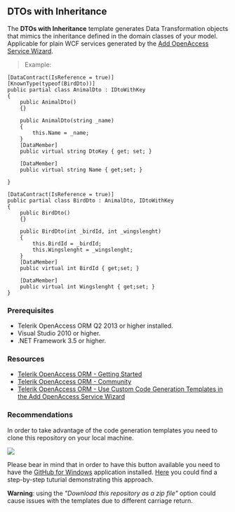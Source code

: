 ## DTOs with Inheritance ##

The **DTOs with Inheritance** template generates Data Transformation objects that mimics the inheritance defined in the domain classes of your model. Applicable for plain WCF services generated by the <a href="http://documentation.telerik.com/openaccess-orm/feature-reference/tools/add-openaccess-service-wizard/feature-ref-tools-add-service-wizard-overview" target="_blank">Add OpenAccess Service Wizard</a>.

> Example:

    [DataContract(IsReference = true)]
	[KnownType(typeof(BirdDto))]
	public partial class AnimalDto : IDtoWithKey
	{
		public AnimalDto()
		{}
		
		public AnimalDto(string _name)
		{
			this.Name = _name;
		}
		[DataMember]
		public virtual string DtoKey { get; set; }
	
		[DataMember]
		public virtual string Name { get;set; }
	
	}
	
	[DataContract(IsReference = true)]
	public partial class BirdDto : AnimalDto, IDtoWithKey
	{
		public BirdDto()
		{}
		
		public BirdDto(int _birdId, int _wingslenght)
		{
			this.BirdId = _birdId;
			this.Wingslenght = _wingslenght;
		}
		[DataMember]
		public virtual int BirdId { get;set; }
	
		[DataMember]
		public virtual int Wingslenght { get;set; }
	}


### Prerequisites ###

- Telerik OpenAccess ORM Q2 2013 or higher installed.
- Visual Studio 2010 or higher.
- .NET Framework 3.5 or higher.

### Resources ###
- <a href="http://www.telerik.com/products/orm/getting-started.aspx" target="_blank">Telerik OpenAccess ORM - Getting Started</a>
- <a href="http://www.telerik.com/community/forums/orm.aspx" target="_blank">Telerik OpenAccess ORM - Community</a>
- <a href="http://documentation.telerik.com/openaccess-orm/documentation/developers-guide/using-web-services/developer-guide-wcfservices-customize-code-generation" target="_blank">Telerik OpenAccess ORM - Use Custom Code Generation Templates in the Add OpenAccess Service Wizard</a>

### Recommendations ###

In order to take advantage of the code generation templates you need to clone this repository on your local machine.

![](http://windows.github.com/images/clone-in-windows.png)

Please bear in mind that in order to have this button available you need to have the <a href="http://windows.github.com" target="_blank">GitHub for Windows</a> application installed. <a href="https://github.com/blog/1127-github-for-windows" target="_blank">Here</a> you could find a step-by-step tuturial demonstrating this approach.

**Warning**: using the *"Download this repository as a zip file"* option could cause issues with the templates due to different carriage return.